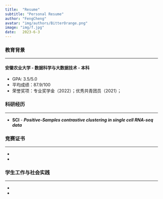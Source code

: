 ```yaml
---
title:  "Resume"
subtitle: "Personal Resume"
author: "FengCheng"
avatar: "img/authors/BitterOrange.png"
image: "img/f.jpg"
date:   2023-6-3 
---
```


### 教育背景
***
#### 安徽农业大学 - 数据科学与大数据技术 - 本科
+ GPA: 3.5/5.0
+ 平均成绩：87.9/100
+ 荣誉奖项：专业奖学金（2022）；优秀共青团员（2021）；

### 科研经历
***
+ **SCI** - ***Positive-Samples contrastive clustering in single cell RNA-seq data***

### 竞赛证书
***
+ 
+

### 学生工作与社会实践
***
*
*
